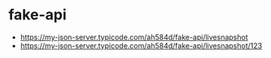 # fake-api

* https://my-json-server.typicode.com/ah584d/fake-api/livesnapshot
* https://my-json-server.typicode.com/ah584d/fake-api/livesnapshot/123
